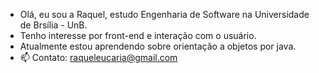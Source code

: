 - Olá, eu sou a Raquel, estudo Engenharia de Software na Universidade de Brsília - UnB.
- Tenho interesse por front-end e interação com o usuário.
- Atualmente estou aprendendo sobre orientação a objetos por java.
- 📫 Contato: raqueleucaria@gmail.com

<!---
eucaria/eucaria is a ✨ special ✨ repository because its `README.md` (this file) appears on your GitHub profile.
You can click the Preview link to take a look at your changes.
--->
